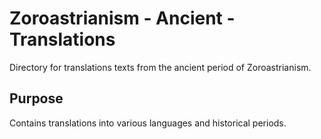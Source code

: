 # Zoroastrianism - Ancient - Translations

Directory for translations texts from the ancient period of Zoroastrianism.

## Purpose
Contains translations into various languages and historical periods.
